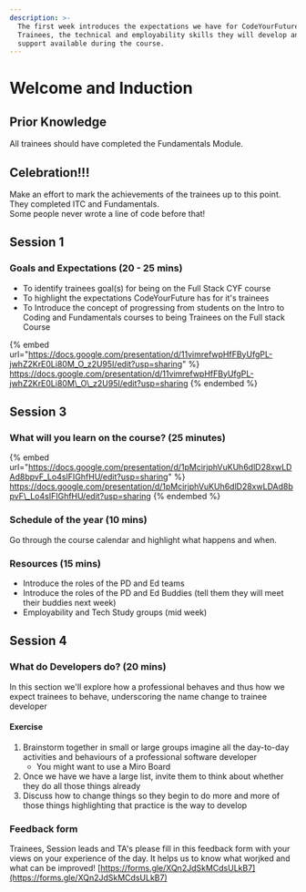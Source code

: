 ```yaml
---
description: >-
  The first week introduces the expectations we have for CodeYourFuture
  Trainees, the technical and employability skills they will develop and the
  support available during the course.
---
```


# Welcome and Induction

## Prior Knowledge

All trainees should have completed the Fundamentals Module.

## Celebration!!!

Make an effort to mark the achievements of the trainees up to this point. \
They completed ITC and Fundamentals. \
Some people never wrote a line of code before that!&#x20;

## Session 1&#x20;

### Goals and Expectations (20 - 25 mins)&#x20;

* To identify trainees goal(s) for being on the Full Stack CYF course
* To highlight the expectations CodeYourFuture has for it's trainees
* To Introduce the concept of  progressing from students on the Intro to Coding and Fundamentals courses to being Trainees on the Full stack Course

{% embed url="https://docs.google.com/presentation/d/11vimrefwpHfFByUfgPL-jwhZ2KrE0Li80M_O_z2U95I/edit?usp=sharing" %}
https://docs.google.com/presentation/d/11vimrefwpHfFByUfgPL-jwhZ2KrE0Li80M\_O\_z2U95I/edit?usp=sharing
{% endembed %}

## Session 3

### What will you learn on the course? (25 minutes)

{% embed url="https://docs.google.com/presentation/d/1pMcirjphVuKUh6dlD28xwLDAd8bpvF_Lo4sIFIGhfHU/edit?usp=sharing" %}
https://docs.google.com/presentation/d/1pMcirjphVuKUh6dlD28xwLDAd8bpvF\_Lo4sIFIGhfHU/edit?usp=sharing
{% endembed %}



### Schedule of the year (10 mins)

Go through the course calendar and highlight what happens and when.

### Resources (15 mins)

* Introduce the roles of the PD and Ed teams&#x20;
* Introduce the roles of the PD and Ed Buddies (tell them they will meet their buddies next week)
* Employability and Tech Study groups (mid week)

## Session 4&#x20;

### What do Developers do?  (20 mins)

In this section we'll explore how a professional behaves and thus how we expect trainees to behave, underscoring the name change to trainee developer

#### Exercise

1. Brainstorm together in small or large groups imagine all the day-to-day activities and behaviours of a professional software developer
   * You might want to use a Miro Board
2. Once we have we have a large list, invite them to think about whether they do all those things already
3. Discuss how to change things so they begin to do more and more of those things highlighting that practice is the way to develop



### &#x20;Feedback form&#x20;

Trainees, Session leads and TA's please fill in this feedback form with your views on your experience of the day. It helps us to know what worjked and what can be improved! [https://forms.gle/XQn2JdSkMCdsULkB7](https://forms.gle/XQn2JdSkMCdsULkB7)

